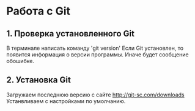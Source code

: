 # Работа с Git

## 1. Проверка установленного Git

В терминале написать команду 'git version'
Если Git установлен, то появится информация о версии программы.
Иначе будет сообщение обошибке.

## 2. Установка Git

Загружаем последнюю версию с сайте http://git-sc.com/downloads
Устанвливаем с настройками по умолчанию.